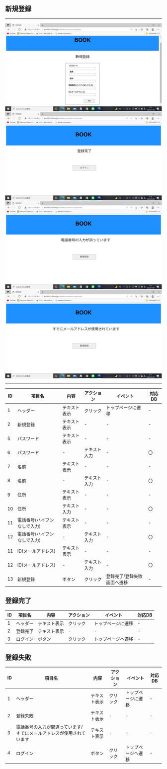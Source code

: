 ## 新規登録
*****
<img src="https://github.com/Aso2001219/team/blob/main/%E8%A8%AD%E8%A8%88%E6%9B%B8/%E7%94%BB%E9%9D%A2%E8%A9%B3%E7%B4%B0%E5%9B%B3/img/2022-01-09%20(3).png?raw=true">
<img src="https://github.com/Aso2001219/team/blob/main/%E8%A8%AD%E8%A8%88%E6%9B%B8/%E7%94%BB%E9%9D%A2%E8%A9%B3%E7%B4%B0%E5%9B%B3/img/2022-01-09%20(6).png?raw=true">
<img src="https://github.com/Aso2001219/team/blob/main/%E8%A8%AD%E8%A8%88%E6%9B%B8/%E7%94%BB%E9%9D%A2%E8%A9%B3%E7%B4%B0%E5%9B%B3/img/2022-01-09%20(4).png?raw=true">
<img src="https://github.com/Aso2001219/team/blob/main/%E8%A8%AD%E8%A8%88%E6%9B%B8/%E7%94%BB%E9%9D%A2%E8%A9%B3%E7%B4%B0%E5%9B%B3/img/2022-01-09%20(5).png?raw=true">


*****
|ID|項目名|内容|アクション|イベント|対応DB|
|--|----|---|---------|--------|-----|
|1|ヘッダー|テキスト表示|クリック|トップページに遷移|-|
|2|新規登録|テキスト表示|-|-|-|
|5|パスワード|テキスト表示|-|-|-|
|6|パスワード|-|テキスト入力|-|〇|
|7|名前|テキスト表示|-|-|-|
|8|名前|-|テキスト入力|-|〇|
|9|住所|テキスト表示|-|-|-|
|10|住所|テキスト入力|-|-|〇|
|11|電話番号(ハイフンなしで入力)|テキスト表示|-|-|-|
|12|電話番号(ハイフンなしで入力)|-|テキスト入力|-|〇|
|11|ID(メールアドレス)|テキスト表示|-|-|-|
|12|ID(メールアドレス)|-|テキスト入力|-|〇|
|13|新規登録|ボタン|クリック|登録完了/登録失敗画面へ遷移|-|

## 登録完了
|ID|項目名|内容|アクション|イベント|対応DB|
|--|----|---|---------|--------|-----|
|1|ヘッダー|テキスト表示|クリック|トップページに遷移|-|
|2|登録完了|テキスト表示|-|-|-|
|3|ログイン|ボタン|クリック|トップページへ遷移|-|

## 登録失敗
|ID|項目名|内容|アクション|イベント|対応DB|
|--|----|---|---------|--------|-----|
|1|ヘッダー|テキスト表示|クリック|トップページに遷移|-|
|2|登録失敗|テキスト表示|-|-|-|
|3|電話番号の入力が間違っています/すでにメールアドレスが使用されています|テキスト表示|-|-|-|
|4|ログイン|ボタン|クリック|トップページへ遷移|-|
